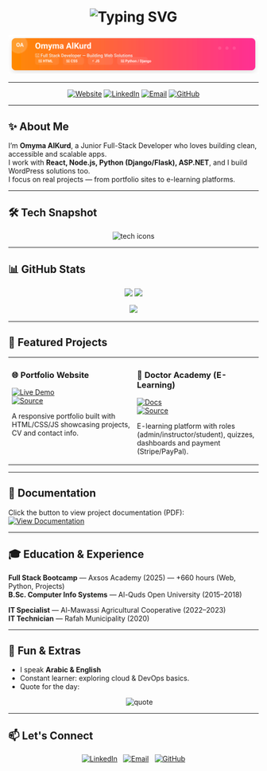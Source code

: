 <!-- Typing Effect Header -->
<h1 align="center">
  <img src="https://readme-typing-svg.herokuapp.com?font=Fira+Code&size=32&duration=4000&pause=1000&color=F70059&center=true&vCenter=true&width=700&lines=Omyma+AlKurd;🚀+Full+Stack+Developer;💻+Passionate+about+Coding;🌍+Building+Web+Solutions" alt="Typing SVG" />
</h1>

<!-- ✨ فاصل بسيط عشان الشكل يطلع أنيق -->
<p align="center">
  <img src="https://raw.githubusercontent.com/omymakurd/omymakurd/main/assets/banner.svg" width="820" alt="Omyma AlKurd Banner"/>
</p>


---

<div align="center">

[![Website](https://img.shields.io/badge/Portfolio-Visit%20Site-0ABAB5?style=for-the-badge&logo=google-chrome&logoColor=white)](https://omymakurd.github.io/my-portfolio/index.html)
[![LinkedIn](https://img.shields.io/badge/LinkedIn-Connect-0077B5?style=for-the-badge&logo=linkedin&logoColor=white)](https://www.linkedin.com/in/omyma-alkurd/)
[![Email](https://img.shields.io/badge/Email-omyma_1994%40hotmail.com-D14836?style=for-the-badge&logo=gmail&logoColor=white)](mailto:omyma_1994@hotmail.com)
[![GitHub](https://img.shields.io/badge/GitHub-@omymakurd-181717?style=for-the-badge&logo=github&logoColor=white)](https://github.com/omymakurd)

</div>

---

## ✨ About Me
I’m **Omyma AlKurd**, a Junior Full-Stack Developer who loves building clean, accessible and scalable apps.  
I work with **React, Node.js, Python (Django/Flask), ASP.NET**, and I build WordPress solutions too.  
I focus on real projects — from portfolio sites to e-learning platforms.

---

## 🛠️ Tech Snapshot
<p align="center">
  <img src="https://skillicons.dev/icons?i=js,ts,python,react,nextjs,nodejs,django,cs,wordpress,mysql,mongodb,git,docker&perline=8" alt="tech icons"/>
</p>

---

## 📊 GitHub Stats
<p align="center">
  <img src="https://github-readme-stats.vercel.app/api?username=omymakurd&show_icons=true&theme=tokyonight&hide_border=true" height="160"/>
  <img src="https://github-readme-streak-stats.herokuapp.com/?user=omymakurd&theme=tokyonight&hide_border=true" height="160"/>
</p>

<p align="center">
  <img src="https://github-readme-stats.vercel.app/api/top-langs/?username=omymakurd&layout=compact&theme=tokyonight&hide_border=true" height="140"/>
</p>

---

## 🚀 Featured Projects

<table>
<tr>
<td width="50%" valign="top">

### 🌐 Portfolio Website  
[![Live Demo](https://img.shields.io/badge/Live-Demo-brightgreen?style=for-the-badge&logo=google-chrome)](https://omymakurd.github.io/my-portfolio/index.html)  
[![Source](https://img.shields.io/badge/Source-GitHub-blue?style=for-the-badge&logo=github)](https://github.com/omymakurd/my-portfolio)  

A responsive portfolio built with HTML/CSS/JS showcasing projects, CV and contact info.  

</td>
<td width="50%" valign="top">

### 🏥 Doctor Academy (E-Learning)  
[![Docs](https://img.shields.io/badge/Documentation-GoogleDrive-green?style=for-the-badge&logo=google-drive)](https://drive.google.com/file/d/1Ih-MahGvQaVdGnmDppbZLS_HOmYrneAa/view?usp=sharing)  
[![Source](https://img.shields.io/badge/Source-GitHub-blue?style=for-the-badge&logo=github)](https://github.com/omymakurd/doctor-academy)  

E-learning platform with roles (admin/instructor/student), quizzes, dashboards and payment (Stripe/PayPal).  

</td>
</tr>
</table>

---

## 📂 Documentation
Click the button to view project documentation (PDF):
[![View Documentation](https://img.shields.io/badge/View-Documentation-green?style=for-the-badge&logo=google-drive)](https://drive.google.com/file/d/1Ih-MahGvQaVdGnmDppbZLS_HOmYrneAa/view?usp=sharing)

---

## 🎓 Education & Experience
**Full Stack Bootcamp** — Axsos Academy (2025) — +660 hours (Web, Python, Projects)  
**B.Sc. Computer Info Systems** — Al-Quds Open University (2015–2018)  

**IT Specialist** — Al-Mawassi Agricultural Cooperative (2022–2023)  
**IT Technician** — Rafah Municipality (2020)

---

## 🌟 Fun & Extras
- I speak **Arabic & English**  
- Constant learner: exploring cloud & DevOps basics.  
- Quote for the day:  
  <p align="center"><img src="https://quotes-github-readme.vercel.app/api?type=horizontal&theme=radical" alt="quote"/></p>

---

## 📫 Let's Connect
<p align="center">
  <a href="https://www.linkedin.com/in/omyma-alkurd/"><img src="https://img.shields.io/badge/LinkedIn-Connect-0077B5?style=for-the-badge&logo=linkedin" alt="LinkedIn"/></a>
  &nbsp;
  <a href="mailto:omyma_1994@hotmail.com"><img src="https://img.shields.io/badge/Email-Send-D14836?style=for-the-badge&logo=gmail" alt="Email"/></a>
  &nbsp;
  <a href="https://github.com/omymakurd"><img src="https://img.shields.io/badge/GitHub-Profile-181717?style=for-the-badge&logo=github" alt="GitHub"/></a>
</p>
